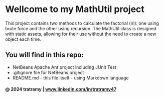 # Wellcome to my  MathUtil project

This project contains two methods to calculate the factorial (n!): one using brute force and the other using recursion. The MathUtil class is designed with static assets, allowing for their use without the need to create a new object each time.

## You will find in this repo:

* NetBeans Apache Ant project including JUnit Test
* .gitignore file for NetBeans project
* README.md - this file itself - using Markdown language

#### @ 2024 tratramy | www.linkedin.com/in/tratramy47
